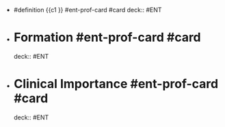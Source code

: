 - #definition {{c1 }} #ent-prof-card #card
  deck:: #ENT
- # Formation #ent-prof-card #card
  deck:: #ENT
- # Clinical Importance #ent-prof-card #card
  deck:: #ENT
